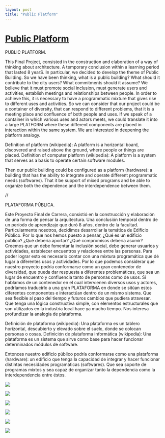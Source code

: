 ```yaml
---
layout: post
title: "Public Platform"
---
```

# [Public Platform](http://www.archiprix.org/2019/?project=4367)
PUBLIC PLATFORM.

This Final Project, consisted in the construction and elaboration of a way of thinking about architecture.
A temporary conclusion within a learning period that lasted 8 yearS.
In particular, we decided to develop the theme of Public Building. So we have been thinking, what is a public building? What should it contribute to the city users? What commitments should it assume? We believe that it must promote social inclusion, must generate users and activities, establish meetings and relationships between people.
In order to achieve this, it is necessary to have a programmatic mixture that gives rise to different uses and activities. So we can consider that our project could be a container of diversity, that can respond to different problems, that it is a meeting place and confluence of both people and uses.
If we speak of a container in which various uses and actors meets, we could translate it into a large PLATFORM where these different components are placed in interaction within the same system. We are interested in deepening the platform analogy.

Definition of platform (wikipedia): A platform is a horizontal board, discovered and raised above the ground, where people or things are placed.
Definition of computer platform (wikipedia): A platform is a system that serves as a basis to operate certain software modules.

Then our public building could be configured as a platform (hardware): a building that has the ability to integrate and operate different programmatic needs (softwares). That it be support of mixed programs and be able to organize both the dependence and the interdependence between them.

//

PLATAFORMA PÚBLICA.

Este Proyecto Final de Carrera, consistió en la construcción y elaboración de una forma de pensar la arquitectura.
Una conclusión temporal dentro de un período de aprendizaje que duró 8 años, dentro de la facultad. 
Particularmente nosotros, decidimos desarrollar la temática de Edificio Público. Por lo que nos hemos puesto a pensar, ¿Qué es un edificio público? ¿Qué debería aportar? ¿Qué compromisos debería asumir? Creemos que un debe fomentar la inclusión social, debe generar usuarios y actividades, establecer encuentros y relaciones entre las personas.
Para poder lograr esto es necesario contar con una mixtura programática que dé lugar a diferentes usos y actividades. Por lo que podemos considerar que nuestro proyecto podría conformarse como un gran contenedor de diversidad, que pueda dar respuesta a diferentes problemáticas, que sea un lugar de encuentro y confluencia tanto de personas como de usos.
Si hablamos de un contenedor en el cual intervienen diversos usos y actores, podríamos traducirlo a una gran PLATAFORMA en donde se sitúan estos diferentes componentes e interactúan dentro de un mismo sistema. Que sea flexible al paso del tiempo y futuros cambios que pudiera atravesar. Que tenga una lógica constructiva simple, con elementos estructurales que son utilizados en la industria local hace ya mucho tiempo. Nos interesa profundizar la analogía de plataforma.

Definición de plataforma (wikipedia): Una plataforma es un tablero horizontal, descubierto y elevado sobre el suelo, donde se colocan personas o cosas.
Definición de plataforma informática (wikipedia): Una plataforma es un sistema que sirve como base para hacer funcionar determinados módulos de software.

Entonces nuestro edificio público podría conformarse como una plataforma (hardware): un edificio que tenga la capacidad de integrar y hacer funcionar distintas necesidades programáticas (softwares). Que sea soporte de programas mixtos y sea capaz de organizar tanto la dependencia como la interdependencia entre éstos.



![]({{site.url}}/images/P19-1852_7081_blowup.jpg)

![]({{site.url}}/images/P19-1852_7082_blowup.jpg)

![]({{site.url}}/images/P19-1852_7064_blowup.jpg)

![]({{site.url}}/images/P19-1852_7058_blowup.jpg)

![]({{site.url}}/images/P19-1852_7083_blowup.jpg)

![]({{site.url}}/images/P19-1852_7061_blowup.jpg)